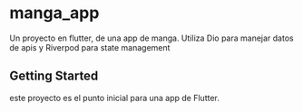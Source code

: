 # manga_app

Un proyecto en flutter, de una app de manga.
Utiliza Dio para manejar datos de apis y Riverpod para state management

## Getting Started

este proyecto es el punto inicial para una app de Flutter.

